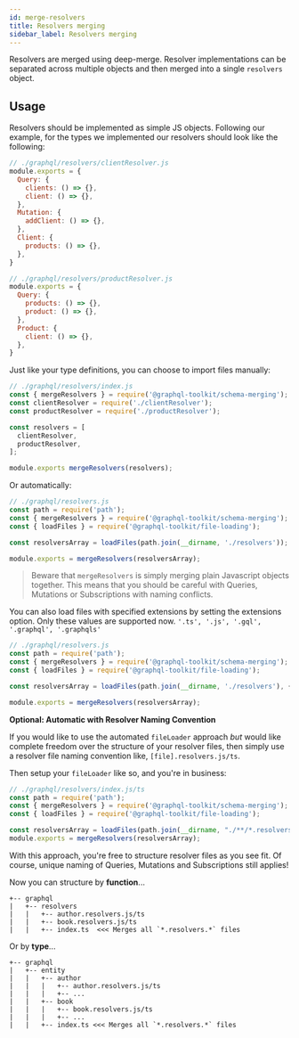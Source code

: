 ```yaml
---
id: merge-resolvers
title: Resolvers merging
sidebar_label: Resolvers merging
---
```


Resolvers are merged using deep-merge. Resolver implementations can be separated across multiple objects and then merged into a single `resolvers` object.

## Usage

Resolvers should be implemented as simple JS objects. Following our example, for the types we implemented
our resolvers should look like the following:

```js
// ./graphql/resolvers/clientResolver.js
module.exports = {
  Query: {
    clients: () => {},
    client: () => {},
  },
  Mutation: {
    addClient: () => {},
  },
  Client: {
    products: () => {},
  },
}

// ./graphql/resolvers/productResolver.js
module.exports = {
  Query: {
    products: () => {},
    product: () => {},
  },
  Product: {
    client: () => {},
  },
}
```

Just like your type definitions, you can choose to import files manually:

```js
// ./graphql/resolvers/index.js
const { mergeResolvers } = require('@graphql-toolkit/schema-merging');
const clientResolver = require('./clientResolver');
const productResolver = require('./productResolver');

const resolvers = [
  clientResolver,
  productResolver,
];

module.exports mergeResolvers(resolvers);
```
Or automatically:

```js
// ./graphql/resolvers.js
const path = require('path');
const { mergeResolvers } = require('@graphql-toolkit/schema-merging');
const { loadFiles } = require('@graphql-toolkit/file-loading');

const resolversArray = loadFiles(path.join(__dirname, './resolvers'));

module.exports = mergeResolvers(resolversArray);
```

> Beware that `mergeResolvers` is simply merging plain Javascript objects together.
This means that you should be careful with Queries, Mutations or Subscriptions with naming conflicts.

You can also load files with specified extensions by setting the extensions option.
Only these values are supported now. `'.ts', '.js', '.gql', '.graphql', '.graphqls'`
```js
// ./graphql/resolvers.js
const path = require('path');
const { mergeResolvers } = require('@graphql-toolkit/schema-merging');
const { loadFiles } = require('@graphql-toolkit/file-loading');

const resolversArray = loadFiles(path.join(__dirname, './resolvers'), { extensions: ['.js'] });

module.exports = mergeResolvers(resolversArray);
```

**Optional: Automatic with Resolver Naming Convention**

If you would like to use the automated `fileLoader` approach _but_ would like complete
freedom over the structure of your resolver files, then simply use a resolver file naming
convention like, `[file].resolvers.js/ts`.

Then setup your `fileLoader` like so, and you're in business:

```js
// ./graphql/resolvers/index.js/ts
const path = require('path');
const { mergeResolvers } = require('@graphql-toolkit/schema-merging');
const { loadFiles } = require('@graphql-toolkit/file-loading');

const resolversArray = loadFiles(path.join(__dirname, "./**/*.resolvers.*"));
module.exports = mergeResolvers(resolversArray);
```
With this approach, you're free to structure resolver files as you see fit. Of course,
unique naming of Queries, Mutations and Subscriptions still applies!

Now you can structure by **function**...
```
+-- graphql
|   +-- resolvers
|   |   +-- author.resolvers.js/ts
|   |   +-- book.resolvers.js/ts
|   |   +-- index.ts  <<< Merges all `*.resolvers.*` files
```

Or by **type**...
```
+-- graphql
|   +-- entity
|   |   +-- author
|   |   |   +-- author.resolvers.js/ts
|   |   |   +-- ...
|   |   +-- book
|   |   |   +-- book.resolvers.js/ts
|   |   |   +-- ...
|   |   +-- index.ts <<< Merges all `*.resolvers.*` files
```
